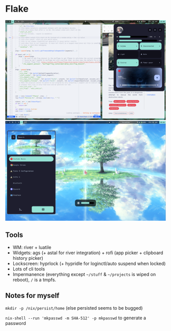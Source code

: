 # Flake

![screenshot](./screen.png)
![screenshot](./screen2.png)

## Tools

- WM: river + luatile
- Widgets: ags (+ astal for river integration) + rofi (app picker + clipboard history picker)
- Lockscreen: hyprlock (+ hypridle for loginctl/auto suspend when locked)
- Lots of cli tools
- Impermanence (everything except `~/stuff` & `~/projects` is wiped on reboot), `/` is a tmpfs.


## Notes for myself

`mkdir -p /nix/persist/home` (else persisted seems to be bugged)


`nix-shell --run 'mkpasswd -m SHA-512' -p mkpasswd` to generate a password
